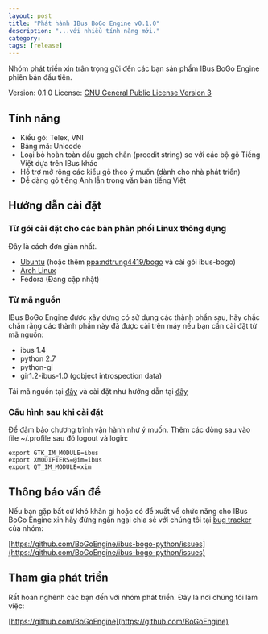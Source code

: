 ```yaml
---
layout: post
title: "Phát hành IBus BoGo Engine v0.1.0"
description: "...với nhiều tính năng mới."
category: 
tags: [release]
---
```


Nhóm phát triển xin trân trọng gửi đến các bạn sản phẩm IBus BoGo Engine
phiên bản đầu tiên.

Version: 0.1.0
License: [GNU General Public License Version 3](http://www.gnu.org/licenses/gpl-3.0.txt)

## Tính năng

* Kiểu gõ: Telex, VNI
* Bảng mã: Unicode
* Loại bỏ hoàn toàn dấu gạch chân (preedit string) so với các bộ gõ Tiếng Việt dựa trên IBus khác
* Hỗ trợ mở rộng các kiểu gõ theo ý muốn (dành cho nhà phát triển)
* Dễ dàng gõ tiếng Anh lẫn trong văn bản tiếng Việt

## Hướng dẫn cài đặt


### Từ gói cài đặt cho các bản phân phối Linux thông dụng

Đây là cách đơn giản nhất.

* [Ubuntu](https://github.com/BoGoEngine/ibus-bogo-python/downloads)
(hoặc thêm [ppa:ndtrung4419/bogo](https://launchpad.net/~ndtrung4419/+archive/bogo)
và cài gói ibus-bogo)
* [Arch Linux](https://aur.archlinux.org/packages/ibus-bogo/)
* Fedora (Đang cập nhật)

### Từ mã nguồn

IBus BoGo Engine được xây dựng có sử dụng các thành phần sau, hãy chắc
chắn rằng các thành phần này đã được cài trên máy nếu bạn cần cài đặt
từ mã nguồn:

* ibus 1.4
* python 2.7
* python-gi
* gir1.2-ibus-1.0 (gobject introspection data)

Tải mã nguồn tại [đây](https://github.com/BoGoEngine/ibus-bogo-python/tags)
và cài đặt như hướng dẫn tại [đây](https://github.com/BoGoEngine/ibus-bogo-python)


### Cấu hình sau khi cài đặt

Để đảm bảo chương trình vận hành như ý muốn. Thêm các dòng sau vào
file ~/.profile sau đó logout và login:
    
    export GTK_IM_MODULE=ibus
    export XMODIFIERS=@im=ibus
    export QT_IM_MODULE=xim
    
## Thông báo vấn đề
 
Nếu bạn gặp bất cứ khó khăn gì hoặc có đề xuất về chức năng cho IBus
BoGo Engine xin hãy đừng ngần ngại chia sẻ với chúng tôi tại 
[bug tracker](https://github.com/BoGoEngine/ibus-bogo-python/issues) của nhóm:

[https://github.com/BoGoEngine/ibus-bogo-python/issues](https://github.com/BoGoEngine/ibus-bogo-python/issues)


## Tham gia phát triển

Rất hoan nghênh các bạn đến với nhóm phát triển. Đây là nơi chúng tôi làm việc:

[https://github.com/BoGoEngine](https://github.com/BoGoEngine)
